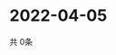 # 2022-04-05
  共 0条

  <!-- BEGIN -->
  <!-- 最后更新时间Tue Apr 05 2022 14:06:00 GMT+0000 (Coordinated Universal Time) -->
  
  <!-- END -->
  
  